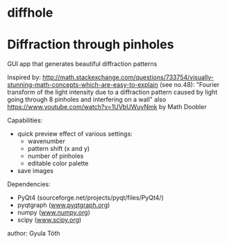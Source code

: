 # diffhole

Diffraction through pinholes
============================

GUI app that generates beautiful diffraction patterns

Inspired by:
http://math.stackexchange.com/questions/733754/visually-stunning-math-concepts-which-are-easy-to-explain
(see no.48):
"Fourier transform of the light intensity due to a diffraction pattern caused by light going through 
 8 pinholes and interfering on a wall"
also https://www.youtube.com/watch?v=1UVbUWuyNmk by Math Doobler

Capabilities:

- quick preview effect of various settings:
    - wavenumber
    - pattern shift (x and y)
    - number of pinholes
    - editable color palette
- save images

Dependencies:

- PyQt4 (sourceforge.net/projects/pyqt/files/PyQt4/)
- pyqtgraph (www.pyqtgraph.org)
- numpy (www.numpy.org)
- scipy (www.scipy.org)

author: Gyula Tóth
